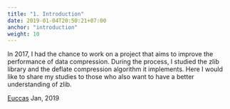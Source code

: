 ```yaml
---
title: "1. Introduction"
date: 2019-01-04T20:50:21+07:00
anchor: "introduction"
weight: 10
---
```


<intro>In 2017, I had the chance to work on a project that aims to improve the performance of data compression. During the process, I studied the zlib library and the deflate compression algorithm it implements. Here I would like to share my studies to those who also want to have a better understanding of zlib.</intro>

<author>[Euccas](https://www.euccas.me)</author>
<date>Jan, 2019</date>
